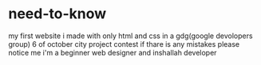 # need-to-know
my first website i made with only html and css in a gdg(google devolopers group) 6 of october city project contest
if thare is any mistakes please notice me 
i'm a beginner web designer and inshallah developer 
